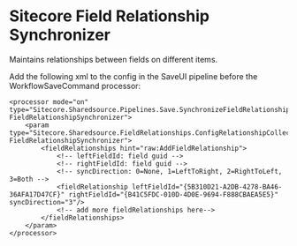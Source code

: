 # Sitecore Field Relationship Synchronizer
Maintains relationships between fields on different items.

Add the following xml to the config in the SaveUI pipeline before the WorkflowSaveCommand processor:

```
<processor mode="on" type="Sitecore.Sharedsource.Pipelines.Save.SynchronizeFieldRelationships, FieldRelationshipSynchronizer">
    <param type="Sitecore.Sharedsource.FieldRelationships.ConfigRelationshipCollection, FieldRelationshipSynchronizer">
        <fieldRelationships hint="raw:AddFieldRelationship">
            <!-- leftFieldId: field guid -->
            <!-- rightFieldId: field guid -->
            <!-- syncDirection: 0=None, 1=LeftToRight, 2=RightToLeft, 3=Both -->
            <fieldRelationship leftFieldId="{5B310D21-A2DB-4278-BA46-36AFA17D47CF}" rightFieldId="{B41C5FDC-010D-4D0E-9694-F888CBAEA5E5}" syncDirection="3"/>
            <!-- add more fieldRelationships here-->
        </fieldRelationships>
    </param>
</processor>
```